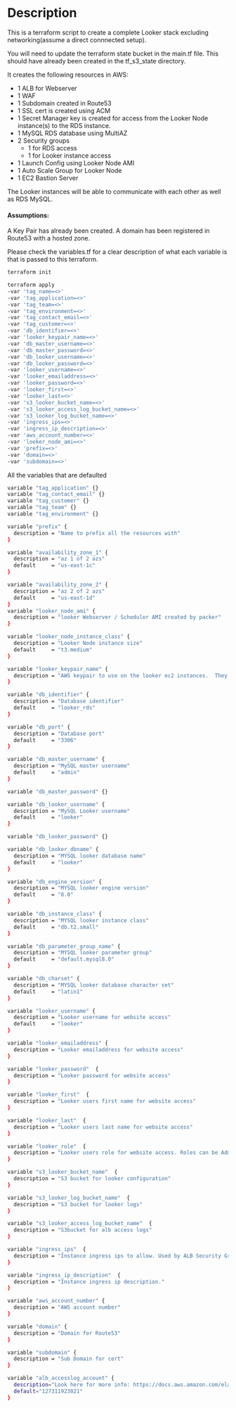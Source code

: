 # Description

This is a terraform script to create a complete Looker stack excluding networking(assume a direct connnected setup).

You will need to update the terraform state bucket in the main.tf file.  This should have already been created in the tf_s3_state directory.

It creates the following resources in AWS:

- 1 ALB for Webserver
- 1 WAF
- 1 Subdomain created in Route53
- 1 SSL cert is created using ACM
- 1 Secret Manager key is created for access from the Looker Node instance(s) to the RDS instance.
- 1 MySQL RDS database using MultiAZ
- 2 Security groups
  - 1 for RDS access
  - 1 for Looker instance access
- 1 Launch Config using Looker Node AMI
- 1 Auto Scale Group for Looker Node
- 1 EC2 Bastion Server

The Looker instances will be able to communicate with each other as well as RDS MySQL.

#### Assumptions:

A Key Pair has already been created.
A domain has been registered in Route53 with a hosted zone.

Please check the variables.tf for a clear description of what each variable is that is passed to this terraform.

```bash
terraform init
```

```bash
terraform apply
-var 'tag_name=<>'
-var 'tag_application=<>'
-var 'tag_team=<>'
-var 'tag_environment=<>'
-var 'tag_contact_email=<>'
-var 'tag_customer=<>'
-var 'db_identifier=<>'
-var 'looker_keypair_name=<>'
-var 'db_master_username=<>'
-var 'db_master_password=<>'
-var 'db_looker_username=<>'
-var 'db_looker_password=<>'
-var 'looker_username=<>'
-var 'looker_emailaddress=<>'
-var 'looker_password=<>'
-var 'looker_first=<>'
-var 'looker_last=<>'
-var 's3_looker_bucket_name=<>'
-var 's3_looker_access_log_bucket_name=<>'
-var 's3_looker_log_bucket_name=<>'
-var 'ingress_ips=<>'
-var 'ingress_ip_description=<>'
-var 'aws_account_number=<>'
-var 'looker_node_ami=<>'
-var 'prefix=<>'
-var 'domain=<>'
-var 'subdomain=<>'
```

All the variables that are defaulted

```bash
variable "tag_application" {}
variable "tag_contact_email" {}
variable "tag_customer" {}
variable "tag_team" {}
variable "tag_environment" {}

variable "prefix" {
  description = "Name to prefix all the resources with"
}

variable "availability_zone_1" {
  description = "az 1 of 2 azs"
  default     = "us-east-1c"
}

variable "availability_zone_2" {
  description = "az 2 of 2 azs"
  default     = "us-east-1d"
}
variable "looker_node_ami" {
  description = "looker Webserver / Scheduler AMI created by packer"
}

variable "looker_node_instance_class" {
  description = "Looker Node instance size"
  default     = "t3.medium"
}

variable "looker_keypair_name" {
  description = "AWS keypair to use on the looker ec2 instances.  They will need to be rotated."
}

variable "db_identifier" {
  description = "Database identifier"
  default     = "looker_rds"
}

variable "db_port" {
  description = "Database port"
  default     = "3306"
}

variable "db_master_username" {
  description = "MySQL master username"
  default     = "admin"
}

variable "db_master_password" {}

variable "db_looker_username" {
  description = "MySQL Looker username"
  default     = "looker"
}

variable "db_looker_password" {}

variable "db_looker_dbname" {
  description = "MYSQL looker database name"
  default     = "looker"
}

variable "db_engine_version" {
  description = "MYSQL looker engine version"
  default     = "8.0"
}

variable "db_instance_class" {
  description = "MYSQL looker instance class"
  default     = "db.t2.small"
}

variable "db_parameter_group_name" {
  description = "MYSQL looker parameter group"
  default     = "default.mysql8.0"
}

variable "db_charset" {
  description = "MYSQL looker database character set"
  default     = "latin1"
}

variable "looker_username" {
  description = "Looker username for website access"
  default     = "looker"
}

variable "looker_emailaddress" {
  description = "Looker emailaddress for website access"
}

variable "looker_password"  {
  description = "Looker password for website access"
}

variable "looker_first"  {
  description = "Looker users first name for website access"
}

variable "looker_last"  {
  description = "Looker users last name for website access"
}

variable "looker_role"  {
  description = "Looker users role for website access. Roles can be Admin, User, Op, Viewer, and Public"
}

variable "s3_looker_bucket_name"  {
  description = "S3 bucket for looker configuration"
}

variable "s3_looker_log_bucket_name"  {
  description = "S3 bucket for looker logs"
}

variable "s3_looker_access_log_bucket_name"  {
  description = "S3bucket for alb access logs"
}

variable "ingress_ips"  {
  description = "Instance ingress ips to allow. Used by ALB Security Group and WAF"
}

variable "ingress_ip_description"  {
  description = "Instance ingress ip description."
}

variable "aws_account_number" {
  description = "AWS account number"  
}

variable "domain" {
  description = "Domain for Route53"  
}

variable "subdomain" {
  description = "Sub Domain for cert"
}

variable "alb_accesslog_account" {
  description="Look here for more info: https://docs.aws.amazon.com/elasticloadbalancing/latest/application/load-balancer-access-logs.html#access-logging-bucket-permissions"
  default="127311923021"
}
```
